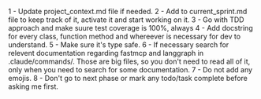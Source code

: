 1 - Update project_context.md file if needed.
2 - Add to current_sprint.md file to keep track of it, activate it and start working on it.
3 - Go with TDD approach and make suure test coverage is 100%, always
4 - Add docstring for every class, function method and whereever is necessary for dev to understand.
5 - Make sure it's type safe.
6 - If necessary search for relevent documentation regarding fastmcp and langgraph in .claude/commands/. Those are big files, so you don't need to read all of it, only when you need to search for some documentation.
7 - Do not add any emojis.
8 - Don't go to next phase or mark any todo/task complete before asking me first.
